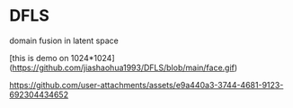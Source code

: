 # DFLS
domain fusion in latent space


[this is demo on 1024*1024] (https://github.com/jiashaohua1993/DFLS/blob/main/face.gif)






https://github.com/user-attachments/assets/e9a440a3-3744-4681-9123-692304434652

